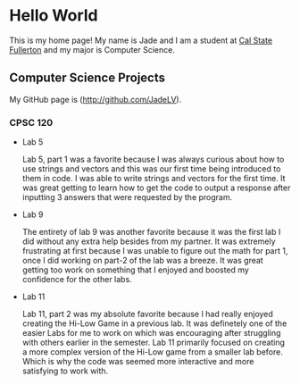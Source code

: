 # Hello World

This is my home page! My name is Jade and I am a student at [Cal State Fullerton](http://www.fullerton.edu/) and my major is Computer Science.

## Computer Science Projects

My GitHub page is (http://github.com/JadeLV).

### CPSC 120

* Lab 5

    Lab 5, part 1 was a favorite because I was always curious about how to use strings and vectors and this was our first time being introduced to 
    them in code. I was able to write strings and vectors for the first time. It was great getting to learn how to get the code to output a response
    after inputting 3 answers that were requested by the program.

* Lab 9
    
    The entirety of lab 9 was another favorite because it was the first lab I did without any extra help besides from my partner. It was extremely
    frustrating at first because I was unable to figure out the math for part 1, once I did working on part-2 of the lab was a breeze. It was great
    getting too work on something that I enjoyed and boosted my confidence for the other labs.

* Lab 11
    
    Lab 11, part 2 was my absolute favorite because I had really enjoyed creating the Hi-Low Game in a previous lab. It was definetely one of the easier
    Labs for me to work on which was encouraging after struggling with others earlier in the semester. Lab 11 primarily focused on creating a more complex
    version of the Hi-Low game from a smaller lab before. Which is why the code was seemed more interactive and more satisfying to work with. 
